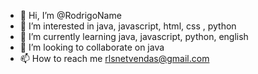 - 👋 Hi, I’m @RodrigoName
- 👀 I’m interested in java, javascript, html, css , python
- 🌱 I’m currently learning java, javascript, python, english
- 💞️ I’m looking to collaborate on java
- 📫 How to reach me rlsnetvendas@gmail.com

<!---
RodrigoName/RodrigoName is a ✨ special ✨ repository because its `README.md` (this file) appears on your GitHub profile.
You can click the Preview link to take a look at your changes.
--->
